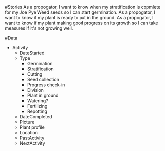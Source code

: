 #Stories
As a propogator, I want to know when my stratification is copmlete for my Joe Pye Weed seeds so I can start germination.
As a propogator, I want to know if my plant is ready to put in the ground.
As a propogator, I want to know if my plant making good progress on its growth so I can take measures if it's not growing well.


#Data
- Activity
  - DateStarted
  - Type
    - Germination
    - Stratification
    - Cutting
    - Seed collection
    - Progress check-in
    - Division
    - Plant in ground
    - Watering?
    - Fertilizing
    - Repotting
  - DateCompleted
  - Picture
  - Plant profile
  - Location
  - PastActivity
  - NextActivity